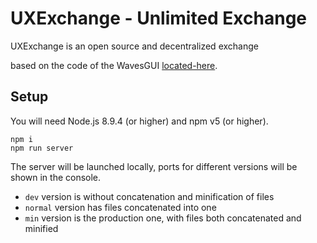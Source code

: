 # UXExchange - Unlimited Exchange

UXExchange is an open source and decentralized exchange

based on the code of the WavesGUI [located-here](https://github.com/wavesplatform/WavesGUI/tree/old-client).

## Setup

You will need Node.js 8.9.4 (or higher) and npm v5 (or higher).

```
npm i
npm run server
```

The server will be launched locally, ports for different versions will be shown in the console.

* `dev` version is without concatenation and minification of files
* `normal` version has files concatenated into one
* `min` version is the production one, with files both concatenated and minified
